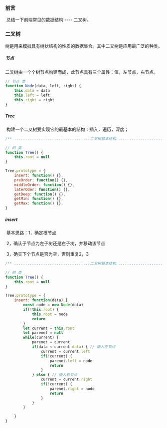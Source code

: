 ### 前言

​	总结一下前端常见的数据结构 ---- 二叉树。

### 二叉树

​	树是用来模拟具有树状结构的性质的数据集合。其中二叉树是应用最广泛的种类。

##### 节点	

二叉树由一个个树节点构建而成，此节点具有三个属性：值，左节点，右节点。

```javascript
// 节点 类
function Node(data, left, right) {
    this.data = data
    this.left = left
    this.right = right
}
```



##### Tree

​	构建一个二叉树要实现它的最基本的结构：插入，遍历，深度；

```javascript
/** ..................................二叉树基本结构................................. */

// 树 类
function Tree() {
    this.root = null
}

Tree.prototype = {
    insert: function() {},
    preOrder: function() {},
    middleOrder: function() {},
    laterOder: function() {},
    getDeep: function() {},
    getMin: function() {},
    getMax: function() {},
}
```



##### insert

​	基本思路：1，确定根节点

​						2，确认子节点为左子树还是右子树，并移动该节点

​						3，确实下个节点是否为空，否则重复2，3

```javascript
/** ..................................二叉树基本结构................................. */

// 树 类
function Tree() {
    this.root = null
}

Tree.prototype = {
    insert: function(data) {
        const node = new Node(data)
        if(!this.root) {
            this.root = node
            return
        }
        let current = this.root
        let parenet = null
        while(current) {
            parenet = current
            if(data < current.data) { // 插入左节点
                current = current.left
                if(!current) {
                    parenet.left = node
                    return
                }
            } else { // 插入右节点
                current = current.right
                if(!current) { 
                    parenet.right = node 
                    return 
                }
            }
        }

    }
}
```



